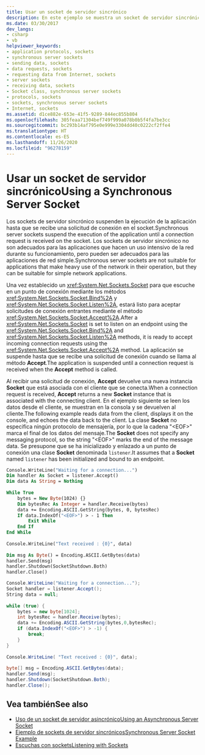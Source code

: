 ```yaml
---
title: Usar un socket de servidor sincrónico
description: En este ejemplo se muestra un socket de servidor sincrónico en .NET Framework, que suspende una aplicación hasta que se recibe una solicitud de conexión en el socket.
ms.date: 03/30/2017
dev_langs:
- csharp
- vb
helpviewer_keywords:
- application protocols, sockets
- synchronous server sockets
- sending data, sockets
- data requests, sockets
- requesting data from Internet, sockets
- server sockets
- receiving data, sockets
- Socket class, synchronous server sockets
- protocols, sockets
- sockets, synchronous server sockets
- Internet, sockets
ms.assetid: d1ce882e-653e-41f5-9289-844ec855b804
ms.openlocfilehash: 305feaa71304bef749f999a078b0b5f4fa7be3cc
ms.sourcegitcommit: bc293b14af795e0e999e3304dd40c0222cf2ffe4
ms.translationtype: HT
ms.contentlocale: es-ES
ms.lasthandoff: 11/26/2020
ms.locfileid: "96278159"
---
```

# <a name="using-a-synchronous-server-socket"></a><span data-ttu-id="76480-103">Usar un socket de servidor sincrónico</span><span class="sxs-lookup"><span data-stu-id="76480-103">Using a Synchronous Server Socket</span></span>

<span data-ttu-id="76480-104">Los sockets de servidor sincrónico suspenden la ejecución de la aplicación hasta que se recibe una solicitud de conexión en el socket.</span><span class="sxs-lookup"><span data-stu-id="76480-104">Synchronous server sockets suspend the execution of the application until a connection request is received on the socket.</span></span> <span data-ttu-id="76480-105">Los sockets de servidor sincrónico no son adecuados para las aplicaciones que hacen un uso intensivo de la red durante su funcionamiento, pero pueden ser adecuados para las aplicaciones de red simple.</span><span class="sxs-lookup"><span data-stu-id="76480-105">Synchronous server sockets are not suitable for applications that make heavy use of the network in their operation, but they can be suitable for simple network applications.</span></span>  
  
 <span data-ttu-id="76480-106">Una vez establecido un <xref:System.Net.Sockets.Socket> para que escuche en un punto de conexión mediante los métodos <xref:System.Net.Sockets.Socket.Bind%2A> y <xref:System.Net.Sockets.Socket.Listen%2A>, estará listo para aceptar solicitudes de conexión entrantes mediante el método <xref:System.Net.Sockets.Socket.Accept%2A>.</span><span class="sxs-lookup"><span data-stu-id="76480-106">After a <xref:System.Net.Sockets.Socket> is set to listen on an endpoint using the <xref:System.Net.Sockets.Socket.Bind%2A> and <xref:System.Net.Sockets.Socket.Listen%2A> methods, it is ready to accept incoming connection requests using the <xref:System.Net.Sockets.Socket.Accept%2A> method.</span></span> <span data-ttu-id="76480-107">La aplicación se suspende hasta que se recibe una solicitud de conexión cuando se llama al método **Accept**.</span><span class="sxs-lookup"><span data-stu-id="76480-107">The application is suspended until a connection request is received when the **Accept** method is called.</span></span>  
  
 <span data-ttu-id="76480-108">Al recibir una solicitud de conexión, **Accept** devuelve una nueva instancia **Socket** que está asociada con el cliente que se conecta.</span><span class="sxs-lookup"><span data-stu-id="76480-108">When a connection request is received, **Accept** returns a new **Socket** instance that is associated with the connecting client.</span></span> <span data-ttu-id="76480-109">En el ejemplo siguiente se leen los datos desde el cliente, se muestran en la consola y se devuelven al cliente.</span><span class="sxs-lookup"><span data-stu-id="76480-109">The following example reads data from the client, displays it on the console, and echoes the data back to the client.</span></span> <span data-ttu-id="76480-110">La clase **Socket** no especifica ningún protocolo de mensajería, por lo que la cadena "\<EOF>" marca el final de los datos del mensaje.</span><span class="sxs-lookup"><span data-stu-id="76480-110">The **Socket** does not specify any messaging protocol, so the string "\<EOF>" marks the end of the message data.</span></span> <span data-ttu-id="76480-111">Se presupone que se ha inicializado y enlazado a un punto de conexión una clase **Socket** denominada `listener`.</span><span class="sxs-lookup"><span data-stu-id="76480-111">It assumes that a **Socket** named `listener` has been initialized and bound to an endpoint.</span></span>  
  
```vb  
Console.WriteLine("Waiting for a connection...")  
Dim handler As Socket = listener.Accept()  
Dim data As String = Nothing  
  
While True  
    bytes = New Byte(1024) {}  
    Dim bytesRec As Integer = handler.Receive(bytes)  
    data += Encoding.ASCII.GetString(bytes, 0, bytesRec)  
    If data.IndexOf("<EOF>") > - 1 Then  
        Exit While  
    End If  
End While  
  
Console.WriteLine("Text received : {0}", data)  
  
Dim msg As Byte() = Encoding.ASCII.GetBytes(data)  
handler.Send(msg)  
handler.Shutdown(SocketShutdown.Both)  
handler.Close()  
```  
  
```csharp  
Console.WriteLine("Waiting for a connection...");  
Socket handler = listener.Accept();  
String data = null;  
  
while (true) {  
    bytes = new byte[1024];  
    int bytesRec = handler.Receive(bytes);  
    data += Encoding.ASCII.GetString(bytes,0,bytesRec);  
    if (data.IndexOf("<EOF>") > -1) {  
        break;  
    }  
}  
  
Console.WriteLine( "Text received : {0}", data);  
  
byte[] msg = Encoding.ASCII.GetBytes(data);  
handler.Send(msg);  
handler.Shutdown(SocketShutdown.Both);  
handler.Close();  
```  
  
## <a name="see-also"></a><span data-ttu-id="76480-112">Vea también</span><span class="sxs-lookup"><span data-stu-id="76480-112">See also</span></span>

- [<span data-ttu-id="76480-113">Uso de un socket de servidor asincrónico</span><span class="sxs-lookup"><span data-stu-id="76480-113">Using an Asynchronous Server Socket</span></span>](using-an-asynchronous-server-socket.md)
- [<span data-ttu-id="76480-114">Ejemplo de sockets de servidor sincrónicos</span><span class="sxs-lookup"><span data-stu-id="76480-114">Synchronous Server Socket Example</span></span>](synchronous-server-socket-example.md)
- [<span data-ttu-id="76480-115">Escuchas con sockets</span><span class="sxs-lookup"><span data-stu-id="76480-115">Listening with Sockets</span></span>](listening-with-sockets.md)

